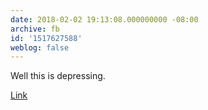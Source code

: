 ```yaml
---
date: 2018-02-02 19:13:08.000000000 -08:00
archive: fb
id: '1517627588'
weblog: false
---
```


Well this is depressing. 

[Link](https://washingtonpost.com/news/animalia/wp/2018/02/02/nigel-the-worlds-loneliest-bird-dies-next-to-the-concrete-decoy-he-loved/)

